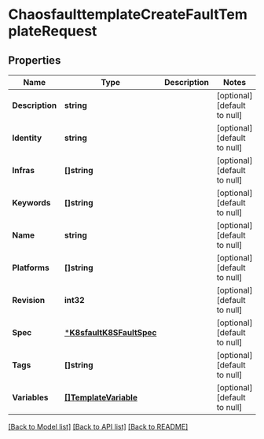 # ChaosfaulttemplateCreateFaultTemplateRequest

## Properties
Name | Type | Description | Notes
------------ | ------------- | ------------- | -------------
**Description** | **string** |  | [optional] [default to null]
**Identity** | **string** |  | [optional] [default to null]
**Infras** | **[]string** |  | [optional] [default to null]
**Keywords** | **[]string** |  | [optional] [default to null]
**Name** | **string** |  | [optional] [default to null]
**Platforms** | **[]string** |  | [optional] [default to null]
**Revision** | **int32** |  | [optional] [default to null]
**Spec** | [***K8sfaultK8SFaultSpec**](k8sfault.K8SFaultSpec.md) |  | [optional] [default to null]
**Tags** | **[]string** |  | [optional] [default to null]
**Variables** | [**[]TemplateVariable**](template.Variable.md) |  | [optional] [default to null]

[[Back to Model list]](../README.md#documentation-for-models) [[Back to API list]](../README.md#documentation-for-api-endpoints) [[Back to README]](../README.md)

